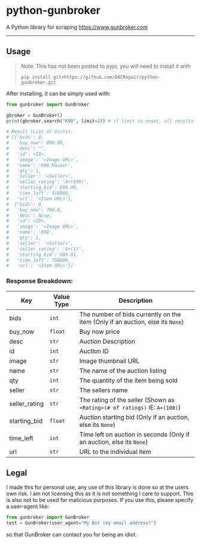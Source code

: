 # python-gunbroker
A Python library for scraping https://www.gunbroker.com

---

## Usage
> Note: This has not been posted to pypi, you will need to install it with 
>
>`pip install git+https://github.com/DACRepair/python-gunbroker.git`

After installing, it can be simply used with:
```python
from gunbroker import GunBroker

gbroker = GunBroker()
print(gbroker.search("K98", limit=2)) # if limit is unset, all results will be returned

# Result (List of Dicts):
# [{'bids': 0,
#   'buy_now': 800.00,
#   'desc': "",
#   'id': <ID>,
#   'image': '<Image URL>',
#   'name': 'K98 Mauser',
#   'qty': 1,
#   'seller': '<Seller>',
#   'seller_rating': 'A+(999)',
#   'starting_bid': 600.00,
#   'time_left': 316800,
#   'url': '<Item URL>'},
#  {'bids': 0,
#   'buy_now': 700.0,
#   'desc': None,
#   'id': <ID>,
#   'image': '<Image URL>',
#   'name': 'K98',
#   'qty': 1,
#   'seller': '<Seller>',
#   'seller_rating': 'A+(1)',
#   'starting_bid': 600.01,
#   'time_left': 759600,
#   'url': '<Item URL>'}]
```

### Response Breakdown:
| Key           | Value Type | Description                                                                    |
| ------------- | ---------- | -----------------------------------------------------------------------------  |
| bids          | `int`      | The number of bids currently on the item (Only if an auction, else its `None`) |
| buy_now       | `float`    | Buy now price                                                                  |
| desc          | `str`      | Auction Description                                                            |
| id            | `int`      | Auction ID                                                                     |
| image         | `str`      | Image thumbnail URL                                                            |
| name          | `str`      | The name of the auction listing                                                |
| qty           | `int`      | The quantity of the item being sold                                            |
| seller        | `str`      | The sellers name                                                               |
| seller_rating | `str`      | The rating of the seller (Shown as `<Rating>(# of ratings)` IE: `A+(100)`)     |
| starting_bid  | `float`    | Auction starting bid (Only if an auction, else its `None`)                     |
| time_left     | `int`      | Time left on auction in seconds (Only if an auction, else its `None`)          |
| url           | `str`      | URL to the individual item                                                     |

## Legal
I made this for personal use, any use of this library is done so at the users own risk. I am not licensing this as it
is not something I care to support. This is also not to be used for malicious purposes. If you use this,
please specify a user-agent like:
```python
from gunbroker import GunBroker
test = GunBroker(user_agent="My Bot (my email address)")
```
so that GunBroker can contact you for being an idiot.